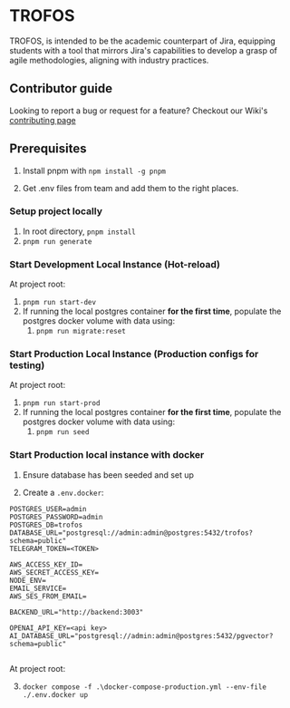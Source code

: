 # TROFOS

TROFOS, is intended to be the academic counterpart of Jira, equipping students with a tool that mirrors Jira's capabilities to develop a grasp of agile methodologies, aligning with industry practices.

## Contributor guide

Looking to report a bug or request for a feature? Checkout our Wiki's [contributing page](https://github.com/Project-Trofos/trofos/wiki/Contributing)

## Prerequisites

1. Install pnpm with `npm install -g pnpm`

2. Get .env files from team and add them to the right places.

### Setup project locally

1. In root directory, `pnpm install`
2. `pnpm run generate`

### Start Development Local Instance (Hot-reload)

At project root:

1. `pnpm run start-dev`
2. If running the local postgres container **for the first time**, populate the postgres docker volume with data using:
   1. `pnpm run migrate:reset`

### Start Production Local Instance (Production configs for testing)

At project root:

1. `pnpm run start-prod`
2. If running the local postgres container **for the first time**, populate the postgres docker volume with data using:
   1. `pnpm run seed`

### Start Production local instance with docker

1. Ensure database has been seeded and set up

2. Create a `.env.docker`:

```
POSTGRES_USER=admin
POSTGRES_PASSWORD=admin
POSTGRES_DB=trofos
DATABASE_URL="postgresql://admin:admin@postgres:5432/trofos?schema=public"
TELEGRAM_TOKEN=<TOKEN>

AWS_ACCESS_KEY_ID=
AWS_SECRET_ACCESS_KEY=
NODE_ENV=
EMAIL_SERVICE=
AWS_SES_FROM_EMAIL=

BACKEND_URL="http://backend:3003"

OPENAI_API_KEY=<api key>
AI_DATABASE_URL="postgresql://admin:admin@postgres:5432/pgvector?schema=public"


```

At project root:

3. `docker compose -f .\docker-compose-production.yml --env-file ./.env.docker up`
